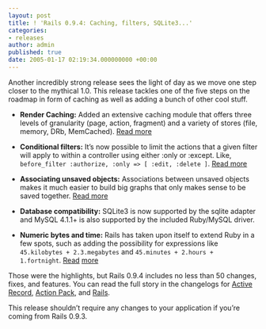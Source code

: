 ```yaml
---
layout: post
title: ! 'Rails 0.9.4: Caching, filters, SQLite3...'
categories:
- releases
author: admin
published: true
date: 2005-01-17 02:19:34.000000000 +00:00
---
```

<p>Another incredibly strong release sees the light of day as we move one step closer to the mythical 1.0. This release tackles one of the five steps on the roadmap in form of caching as well as adding a bunch of other cool stuff.</p>
<ul>
	<li><strong>Render Caching:</strong> Added an extensive caching module that offers three levels of granularity (page, action, fragment) and a variety of stores (file, memory, DRb, MemCached). <a href="http://ap.rubyonrails.com/classes/ActionController/Caching.html">Read more</a></li>
</ul>
<ul>
	<li><strong>Conditional filters:</strong> It&#8217;s now possible to limit the actions that a given filter will apply to within a controller using either :only or :except. Like, <code>before_filter :authorize, :only =&gt; [ :edit, :delete ]</code>. <a href="http://ap.rubyonrails.com/classes/ActionController/Filters/ClassMethods.html">Read more</a></li>
</ul>
<ul>
	<li><strong>Associating unsaved objects:</strong> Associations between unsaved objects makes it much easier to build big graphs that only makes sense to be saved together. <a href="http://ar.rubyonrails.com/classes/ActiveRecord/Associations/ClassMethods.html">Read more</a></li>
</ul>
<ul>
	<li><strong>Database compatibility:</strong> SQLite3 is now supported by the sqlite adapter and MySQL 4.1.1+ is also supported by the included Ruby/MySQL driver.</li>
</ul>
<ul>
	<li><strong>Numeric bytes and time:</strong> Rails has taken upon itself to extend Ruby in a few spots, such as adding the possibility for expressions like <code>45.kilobytes + 2.3.megabytes</code> and <code>45.minutes + 2.hours + 1.fortnight</code>. <a href="http://ar.rubyonrails.com/classes/ActiveSupport/CoreExtensions/Numeric/Bytes.html">Read</a> <a href="http://ar.rubyonrails.com/classes/ActiveSupport/CoreExtensions/Numeric/Time.html">more</a></li>
</ul>
<p>Those were the highlights, but Rails 0.9.4 includes no less than 50 changes, fixes, and features. You can read the full story in the changelogs for <a href="http://ar.rubyonrails.com/files/CHANGELOG.html">Active Record</a>, <a href="http://ap.rubyonrails.com/files/CHANGELOG.html">Action Pack</a>, and <a href="http://rails.rubyonrails.com/files/CHANGELOG.html">Rails</a>.</p>
<p>This release shouldn&#8217;t require any changes to your application if you&#8217;re coming from Rails 0.9.3.</p>